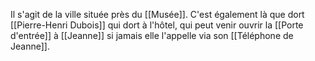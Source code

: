 Il s'agit de la ville située près du [[Musée]]. C'est également là que dort [[Pierre-Henri Dubois]] qui dort à l'hôtel, qui peut venir ouvrir la [[Porte d'entrée]] à [[Jeanne]] si jamais elle l'appelle via son [[Téléphone de Jeanne]].